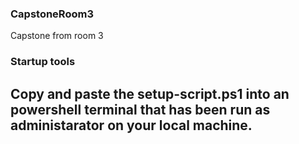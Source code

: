 ### CapstoneRoom3
Capstone from room 3

### Startup tools
## Copy and paste the setup-script.ps1 into an powershell terminal that has been run as administarator on your local machine.



